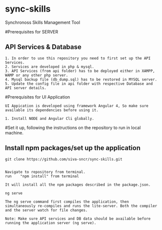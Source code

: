 # sync-skills
Synchronoss Skills Management Tool

#Prerequisites for SERVER

 API Services & Database
 -----------------------

	1. In order to use this repository you need to first set up the API Services.
	2. Services are developed in php & mysql.  
	3. API Services (from api folder) has to be deployed either in XAMPP, WAMP or any other php server.
	4. Mysql backup file (db_dump.sql) has to be restored in MYSQL server.
	5. Update the config file in api folder with respective Database and API server details.



#Prerequisites for UI Application
	
	UI Appication is developed using framework Angular 4, So make sure available its dependencies before using it.
	
	1. Install NODE and Angular Cli globally.

#Set it up, following the instructions on the repository to run in local machine.

   Install npm packages/set up the application
   -------------------------------------------
	git clone https://github.com/siva-sncr/sync-skills.git

	
	Navigate to repository from terminal.
	run    "npm install" from terminal
	
	It will install all the npm packages described in the package.json.

	ng serve

	The ng serve command first compiles the application, then simultaneously re-compiles and runs the lite-server. Both the compiler and the server watch for file changes.

	Note: Make sure API services and DB data should be available before running the application server (ng serve).